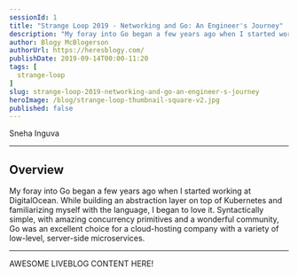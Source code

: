 ```yaml
---
sessionId: 1
title: "Strange Loop 2019 - Networking and Go: An Engineer's Journey"
description: "My foray into Go began a few years ago when I started working at DigitalOcean. While building an abstraction layer on top of Kubernetes and familiarizing myself with the language, I began to love it. Syntactically simple, with amazing concurrency primitives and a wonderful community, Go was an excellent choice for a cloud-hosting company with a variety of low-level, server-side microservices."
author: Blogy McBlogerson
authorUrl: https://heresblogy.com/
publishDate: 2019-09-14T00:00-11:20
tags: [
  strange-loop
]
slug: strange-loop-2019-networking-and-go-an-engineer-s-journey
heroImage: /blog/strange-loop-thumbnail-square-v2.jpg
published: false
---
```


<div class="container p-0 liveblog-presenters">
  <div class="row m-0">
      <p class=" mr-12 m-0">
        <span class="liveblog-presenters__name">Sneha Inguva</span>
        <a href="https://twitter.com/snehainguva" target="_blank" title="Twitter"><i class="fa fa-twitter pr-2"></i></a>
        <a href="https://github.com/si74" target="_blank" title="GitHub"><i class="fa fa-github pr-2"></i></a>
        <a href="http://www.snehainguva.com" target="_blank" title="Speaker's site"><i class="fa fa-globe pr-2"></i></a>
      </p>
  </div>
</div>

---

## Overview

My foray into Go began a few years ago when I started working at DigitalOcean. While building an abstraction layer on top of Kubernetes and familiarizing myself with the language, I began to love it. Syntactically simple, with amazing concurrency primitives and a wonderful community, Go was an excellent choice for a cloud-hosting company with a variety of low-level, server-side microservices.

---

AWESOME LIVEBLOG CONTENT HERE!

<!-- Note on images
  Images (e.g. my_image.jpg) should be put in the `website/static/blog/strange-loop-2019` directory, with the path to the image in your post being `/blog/strange-loop-2019/my_image.jpg`. If you'd rather host the images somewhere else for ease of use, that's fine too.

  Please also try to keep your images to a reasonable size by:
    - Using JPEG compression, unless image is mostly solid color 
    - JPEG compression set between 60%-80%
    - Resizing the image to be no wider then 750px
    - If PNG, use a tool like ImageOptim (https://imageoptim.com/mac) to optimize the file size

  I suggest re-sizing and compressing all the images in one batch as a last step.
-->  
